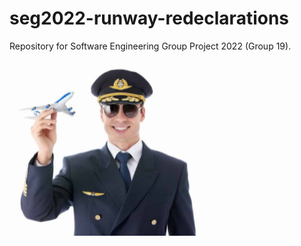 # seg2022-runway-redeclarations
Repository for Software Engineering Group Project 2022 (Group 19).

![](./misc/pilot.PNG)